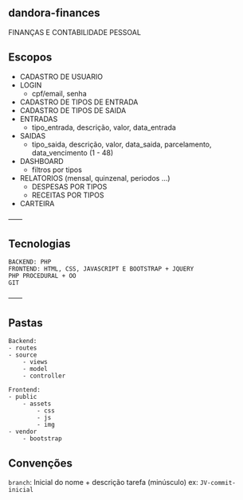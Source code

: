 ## dandora-finances
FINANÇAS E CONTABILIDADE PESSOAL

## Escopos
- CADASTRO DE USUARIO
- LOGIN
  - cpf/email, senha
- CADASTRO DE TIPOS DE ENTRADA
- CADASTRO DE TIPOS DE SAIDA
- ENTRADAS
  -  tipo_entrada, descrição, valor, data_entrada
- SAIDAS
  -  tipo_saida, descrição, valor, data_saida, parcelamento, data_vencimento (1 - 48)
- DASHBOARD
  - filtros por tipos
- RELATORIOS (mensal, quinzenal, periodos …)
  - DESPESAS POR TIPOS
  - RECEITAS POR TIPOS
- CARTEIRA

——

## Tecnologias
```
BACKEND: PHP
FRONTEND: HTML, CSS, JAVASCRIPT E BOOTSTRAP + JQUERY
PHP PROCEDURAL + OO
GIT
```

——

## Pastas
```
Backend:
- routes
- source 
    - views
    - model
    - controller
```

```
Frontend:
- public
    - assets
        - css
        - js
        - img 
- vendor
    - bootstrap
```

## Convenções
`branch`: Inicial do nome + descrição tarefa (minúsculo)
ex: `JV-commit-inicial`
